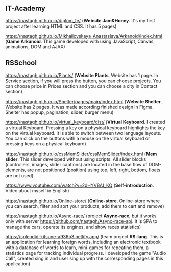 ## IT-Academy

https://nastagh.github.io/diplom_fe/  (**Website Jam&Honey**. It's my first project after learning HTML and CSS. It has 5 pages)

https://nastagh.github.io/Mikhailovskaya_Anastasiaya/Arkanoid/index.html (**Game Arkanoid**. This game developed with using JavaScript, Canvas, animations, DOM and AJAX)

## RSSchool

https://nastagh.github.io/Plants/ (**Website Plants**. Website has 1 page. In Service section, if you will press the button, you can choose projects. You can choose price in Prices section and you can choose a city in Contact section)

https://nastagh.github.io/Shelter/pages/main/index.html  (**Website Shelter**. Website has 2 pages. It was made according finished design in Figma. Shelter has popup, pagination, slider, burger menu)

https://nastagh.github.io/virtual_keyboard/dist/  (**Virtual Keyboard**. I created a virtual Keyboard. Pressing a key on a physical keyboard highlights the key on the virtual keyboard. It is able to switch between two language layouts. You can click on the buttons with a mouse on the virtual keyboard or pressing keys on a physical keyboard)

https://nastagh.github.io/cssMemSlider/cssMemSlider/index.html  (**Mem slider**. This slider developed without using scripts. All slider blocks (controllers, images, slider captions) are located in the base flow of DOM-elements, are not positioned (position) using top, left, right, bottom, floats are not used)

https://www.youtube.com/watch?v=2dHYV8AI_KQ  (**Self-introduction**. Video about myself in English)

https://nastagh.github.io/Online-store/  (**Online-store**. Online-store where you can search, filter and sort your products, add them to cart and remove)



https://nastagh.github.io/Async-race/  (project **Async-race**, but it works only with server https://github.com/nastagh/Async-race-api. It is SPA to manage the cars, operate its engines, and show races statistics)

https://splendid-kitsune-a936b3.netlify.app/  (team project **RS-lang**. This is an application for learning foreign words, including an electronic textbook with a database of words to learn, mini-games for repeating them, a statistics page for tracking individual progress. I developed the game "Audio Call", created sing in and user sing up with the corresponding pages in this application)